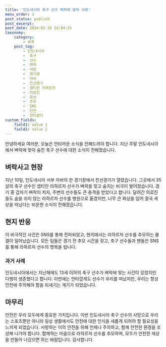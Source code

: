 ```yaml
---
title: '인도네시아 축구 선수 벼락에 맞아 사망'
menu_order: 1
post_status: publish
post_excerpt: 
post_date: 2024-02-19 14:04:15
taxonomy:
    category:
        - 세계
    post_tag:
        - 인도네시아
        -  축구
        -  선수
        -  벼락
        -  사망
        -  경기장
        -  자바
        -  친선경기
        -  셉티안 라하르자
        -  의료진
        -  화상
        -  추모
        -  SNS
        -  안전
        -  안타깝다
custom_fields:
    field1: value 1
    field2: value 2
---
```


안녕하세요 여러분, 오늘은 안타까운 소식을 전해드려야 합니다. 
지난 주말 인도네시아에서 벼락에 맞아 숨진 축구 선수에 대한 소식이 전해졌습니다.
## 벼락사고 현장
지난 10일, 인도네시아 서부 자바의 한 경기장에서 친선경기가 열렸습니다. 그곳에서 35살의 축구 선수인 셉티안 라하르자 선수가 벼락을 맞고 숨지는 비극이 벌어졌습니다. 경기 중 갑자기 벼락이 치자, 주변의 선수들도 큰 충격을 받았다고 합니다. 달려간 의료진들도 숨을 쉬지 않는 라하르자 선수를 병원으로 옮겼지만, 너무 큰 화상을 입어 결국 세상을 떠났다는 비운한 소식이 전해졌습니다.
## 현지 반응
이 비극적인 사건은 SNS를 통해 전파되었고, 현지에서는 라하르자 선수를 추모하는 물결이 일어났습니다. 모든 팀들은 경기 전 추모 시간을 갖고, 축구 선수들과 팬들은 SNS를 통해 라하르자 선수의 명복을 빕니다. 
### 과거 사례
인도네시아에서는 지난해에도 13세 이하의 축구 선수가 벼락에 맞는 사건이 있었지만 다행히 생존했다고 합니다. 이번에는 안타깝게도 선수가 우리를 떠났지만, 우리는 항상 안전에 주의해야 함을 되새기는 계기가 되었습니다.
## 마무리
안전은 우리 모두에게 중요한 가치입니다. 이번 인도네시아 축구 선수의 사망으로 우리는 스포츠뿐만 아니라 일상 생활에서도 안전에 대한 인식을 새롭게 되어야 할 필요성을 느끼게 되었습니다. 사랑하는 이의 안전을 위해 언제나 주의하고, 함께 안전한 환경을 조성해 나가야 합니다. 함께하는 마음으로 라하르자 선수를 추모하며, 모두가 안전한 세상을 만들어 나갔으면 하는 바람입니다. 감사합니다.
